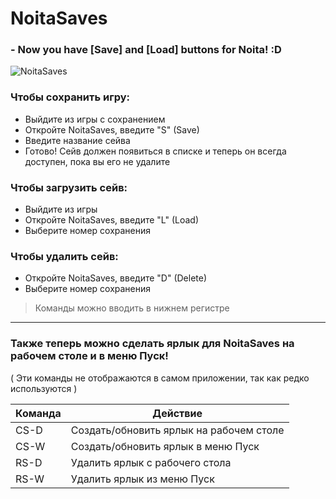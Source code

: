 # NoitaSaves
### - Now you have [Save] and [Load] buttons for Noita! :D
![NoitaSaves](https://user-images.githubusercontent.com/57474004/236513513-8b9a8457-9662-4c75-91e8-a416d5a7a8a2.png)

### Чтобы сохранить игру:
- Выйдите из игры с сохранением
- Откройте NoitaSaves, введите "S" (Save)
- Введите название сейва
- Готово! Сейв должен появиться в списке и теперь он всегда доступен, пока вы его не удалите

### Чтобы загрузить сейв:
- Выйдите из игры
- Откройте NoitaSaves, введите "L" (Load)
- Выберите номер сохранения

### Чтобы удалить сейв:
- Откройте NoitaSaves, введите "D" (Delete)
- Выберите номер сохранения

> Команды можно вводить в нижнем регистре
---
### Также теперь можно сделать ярлык для NoitaSaves на рабочем столе и в меню Пуск!
( Эти команды не отображаются в самом приложении, так как редко используются )

| Команда | Действие |
| --- | --- |
| CS-D | Создать/обновить ярлык на рабочем столе |
| CS-W | Создать/обновить ярлык в меню Пуск |
| RS-D | Удалить ярлык с рабочего стола |
| RS-W | Удалить ярлык из меню Пуск |
